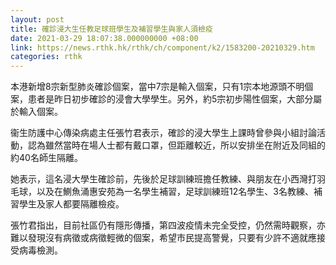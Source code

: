 ```yaml
---
layout: post
title: 確診浸大生任教足球班學生及補習學生與家人須檢疫　
date: 2021-03-29 18:07:38.000000000 +08:00
link: https://news.rthk.hk/rthk/ch/component/k2/1583200-20210329.htm
categories: rthk
---
```


本港新增8宗新型肺炎確診個案，當中7宗是輸入個案，只有1宗本地源頭不明個案，患者是昨日初步確診的浸會大學學生。另外，約5宗初步陽性個案，大部分屬於輸入個案。

衞生防護中心傳染病處主任張竹君表示，確診的浸大學生上課時曾參與小組討論活動，認為雖然當時在場人士都有戴口罩，但距離較近，所以安排坐在附近及同組的約40名師生隔離。

她表示，這名浸大學生確診前，先後於足球訓練班擔任教練、與朋友在小西灣打羽毛球，以及在鰂魚涌惠安苑為一名學生補習，足球訓練班12名學生、3名教練、補習學生及家人都要隔離檢疫。

張竹君指出，目前社區仍有隱形傳播，第四波疫情未完全受控，仍然需時觀察，亦難以發現沒有病徵或病徵輕微的個案，希望市民提高警覺，只要有少許不適就應接受病毒檢測。
